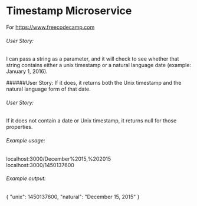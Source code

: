 # Timestamp Microservice  
For https://www.freecodecamp.com

###### User Story: 
I can pass a string as a parameter, and it will check to see whether that string contains either a unix timestamp or a natural language date (example: January 1, 2016).

######User Story:
If it does, it returns both the Unix timestamp and the natural language form of that date.

###### User Story:
If it does not contain a date or Unix timestamp, it returns null for those properties.

###### Example usage:  
localhost:3000/December%2015,%202015  
localhost:3000/1450137600  

###### Example output:  
{ "unix": 1450137600, "natural": "December 15, 2015" }
